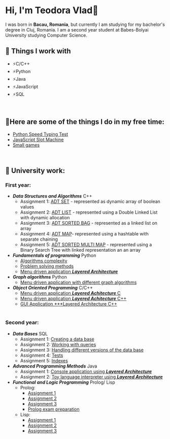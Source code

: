 # Hi, I'm Teodora Vlad👋
I was born in **Bacau, Romania**, but currently I am studying for my bachelor's degree in Cluj, Romania. I am a second year student at Babes-Bolyai University studying Computer Science.
<br>

## 🔭 Things I work with
- ⚡C/C++
- ⚡Python
- ⚡Java
- ⚡JavaScript
- ⚡SQL
<br>

## 👯Here are some of the things I do in my free time:
- [Python Speed Typing Test](https://github.com/TeodoraVlad12/My-Learning-Projects/tree/main/Python%20Projects/Speed%20Typing%20Test)
- [JavaScript Slot Machine](https://github.com/TeodoraVlad12/My-Learning-Projects/tree/main/JavaScript%20Projects/Slot%20Machine)
- [Small games](https://github.com/TeodoraVlad12/Games/tree/main/Python%20Games/Console%20games)

<br>

## 🌱 University work:
  ### First year:
  -  ***Data Structures and Algorithms*** C++
      - Assignment 1: [ADT SET](https://github.com/TeodoraVlad12/University-Work/tree/main/First%20Year/Data%20Structures%20and%20Algorithms%20C%2B%2B/Assignment%201) - represented as dynamic array of boolean values
      - Assignment 2: [ADT LIST](https://github.com/TeodoraVlad12/University-Work/tree/main/First%20Year/Data%20Structures%20and%20Algorithms%20C%2B%2B/Assignment%202) - represented using a Double Linked List with dynamic allocation
      - Assignment 3: [ADT SORTED BAG](https://github.com/TeodoraVlad12/University-Work/tree/main/First%20Year/Data%20Structures%20and%20Algorithms%20C%2B%2B/Assignment%203) - represented as a linked list on array
      - Assignment 4: [ADT MAP](https://github.com/TeodoraVlad12/University-Work/tree/main/First%20Year/Data%20Structures%20and%20Algorithms%20C%2B%2B/Assignment%204)- represented using a hashtable with separate chaining
      - Assignment 5: [ADT SORTED MULTI MAP](https://github.com/TeodoraVlad12/University-Work/tree/main/First%20Year/Data%20Structures%20and%20Algorithms%20C%2B%2B/Assignment%205) - represented using a Binary Search Tree with linked representation an an array
-  ***Fundamentals of programming*** Python
      - [Algorithms complexity](https://github.com/TeodoraVlad12/University-Work/tree/main/First%20Year/Fundamentals%20of%20Programming/Algorithms%20complexities%20assignment)
      - [Problem solving methods](https://github.com/TeodoraVlad12/University-Work/tree/main/First%20Year/Fundamentals%20of%20Programming/Problem%20solving%20methods%20assignment)
      - [Menu driven application ***Layered Architecture***](https://github.com/TeodoraVlad12/University-Work/tree/main/First%20Year/Fundamentals%20of%20Programming/Menu-driven%20console-based%20user%20interface%20application)
-  ***Graph algorithms*** Python
      - [Menu driven application with different graph algorithms](https://github.com/TeodoraVlad12/University-Work/tree/main/First%20Year/Graph%20algorithms/Menu%20driven%20console-based%20user%20interface%20application)
-  ***Object Oriented Programming*** C/C++
      - [Menu driven application ***Layered Achitecture*** C](https://github.com/TeodoraVlad12/University-Work/tree/main/First%20Year/Object%20Oriented%20Programming/Menu%20driven%20console-based%20user%20interface%20application%20C)
      - [Menu driven application ***Layered Achitecture*** C++](https://github.com/TeodoraVlad12/University-Work/tree/main/First%20Year/Object%20Oriented%20Programming/Menu%20driven%20console%20based%20user%20interface%20application)
      - [GUI Application ***Layered Architecture C++](https://github.com/TeodoraVlad12/University-Work/tree/main/First%20Year/Object%20Oriented%20Programming/Menu%20driven%20console%20based%20user%20interface%20application)
<br><br>
### Second year:
  -  ***Data Bases*** SQL
      - Assignment 1: [Creating a data base](https://github.com/TeodoraVlad12/University-Work/tree/main/Second%20year/Data%20Bases/Assignemt1%20-%20creating%20a%20data%20base)
      - Assignment 2: [Working with queries](https://github.com/TeodoraVlad12/University-Work/blob/main/Second%20year/Data%20Bases/Assignment%202-%20SQL%20Queries/A2.sql)
      - Assignment 3: [Handling different versions of the data base](https://github.com/TeodoraVlad12/University-Work/blob/main/Second%20year/Data%20Bases/Assignment%203%20-%20Porcedures/A3)
      - Assignment 4: [Tests](https://github.com/TeodoraVlad12/University-Work/tree/main/Second%20year/Data%20Bases/Assignment%204%20-%20Tests)
      - Assignment 5: [Indexes](https://github.com/TeodoraVlad12/University-Work/tree/main/Second%20year/Data%20Bases/Assignment%205%20-%20Indexes)
  - ***Advanced Programming Methods*** Java
      - Assignment 1: [Console application using ***Layered Architecture***](https://github.com/TeodoraVlad12/University-Work/tree/main/Second%20year/Advanced%20Programming%20Methods/Console%20based%20user%20interface%20application)
      - Assignment 2: [Toy language interpreter using ***Layered Architecture***](https://github.com/TeodoraVlad12/University-Work/tree/main/Second%20year/Advanced%20Programming%20Methods/Toy%20language%20interpreter/First%20part)
  - ***Functional and Logic Programming*** Prolog/ Lisp
      - Prolog:
          - [Assignment 1](https://github.com/TeodoraVlad12/University-Work/blob/main/Second%20year/Functional%20and%20Logic%20Programming%20/Prolog/Assignment%201)
          - [Assignment 2](https://github.com/TeodoraVlad12/University-Work/tree/main/Second%20year/Functional%20and%20Logic%20Programming%20/Prolog)
          - [Assignment 3](https://github.com/TeodoraVlad12/University-Work/blob/main/Second%20year/Functional%20and%20Logic%20Programming%20/Prolog/Assignment%203)
          - [Prolog exam preparation](https://github.com/TeodoraVlad12/University-Work/blob/main/Second%20year/Functional%20and%20Logic%20Programming%20/Prolog/Prolog%20recap)
      - Lisp:
          - [Assignment 1](https://github.com/TeodoraVlad12/University-Work/blob/main/Second%20year/Functional%20and%20Logic%20Programming%20/Lisp/Assignment%201)
          - [Assignment 2](https://github.com/TeodoraVlad12/University-Work/blob/main/Second%20year/Functional%20and%20Logic%20Programming%20/Lisp/Assignment%202)
          - [Assignment 3](https://github.com/TeodoraVlad12/University-Work/blob/main/Second%20year/Functional%20and%20Logic%20Programming%20/Lisp/Assignment%203)
 
 
    
        
      
      
  

<!---
🌱 👯 🤔 💬📫 😄 ⚡ 
--->


